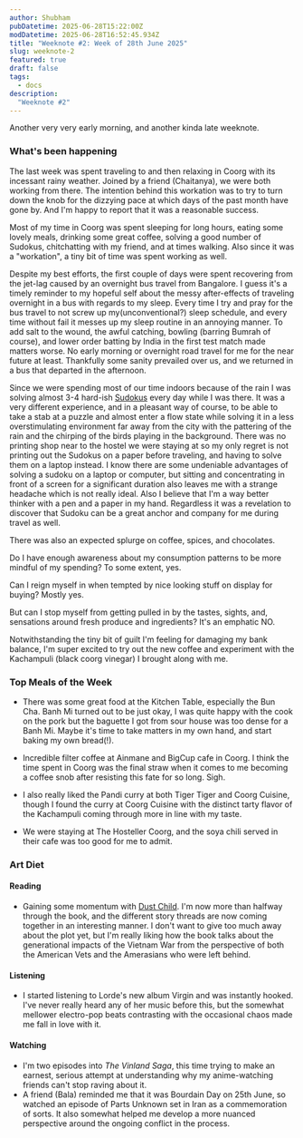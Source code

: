```yaml
---
author: Shubham
pubDatetime: 2025-06-28T15:22:00Z
modDatetime: 2025-06-28T16:52:45.934Z
title: "Weeknote #2: Week of 28th June 2025"
slug: weeknote-2
featured: true
draft: false
tags:
  - docs
description:
  "Weeknote #2"
---
```

Another very very early morning, and another kinda late weeknote.

### **What's been happening**

The last week was spent traveling to and then relaxing in Coorg with its incessant rainy weather. Joined by a friend (Chaitanya), we were both working from there. The intention behind this workation was to try to turn down the knob for the dizzying pace at which days of the past month have gone by. And I'm happy to report that it was a reasonable success.

Most of my time in Coorg was spent sleeping for long hours, eating some lovely meals, drinking some great coffee, solving a good number of Sudokus, chitchatting with my friend, and at times walking. Also since it was a "workation", a tiny bit of time was spent working as well.

Despite my best efforts, the first couple of days were spent recovering from the jet-lag caused by an overnight bus travel from Bangalore. I guess it's a timely reminder to my hopeful self about the messy after-effects of traveling overnight in a bus with regards to my sleep. Every time I try and pray for the bus travel to not screw up my(unconventional?) sleep schedule, and every time without fail it messes up my sleep routine in an annoying manner. To add salt to the wound, the awful catching, bowling (barring Bumrah of course), and lower order batting by India in the first test match made matters worse. No early morning or overnight road travel for me for the near future at least. Thankfully some sanity prevailed over us, and we returned in a bus that departed in the afternoon.

Since we were spending most of our time indoors because of the rain I was solving almost 3-4 hard-ish [Sudokus](https://sudoku.coach/) every day while I was there. It was a very different experience, and in a pleasant way of course, to be able to take a stab at a puzzle and almost enter a flow state while solving it in a less overstimulating environment far away from the city with the pattering of the rain and the chirping of the birds playing in the background. There was no printing shop near to the hostel we were staying at so my only regret is not printing out the Sudokus on a paper before traveling, and having to solve them on a laptop instead. I know there are some undeniable advantages of solving a sudoku on a laptop or computer, but sitting and concentrating in front of a screen for a significant duration also leaves me with a strange headache which is not really ideal. Also I believe that I'm a way better thinker with a pen and a paper in my hand. Regardless it was a revelation to discover that Sudoku can be a great anchor and company for me during travel as well.

There was also an expected splurge on coffee, spices, and chocolates.

Do I have enough awareness about my consumption patterns to be more mindful of my spending? To some extent, yes.

Can I reign myself in when tempted by nice looking stuff on display for buying? Mostly yes.

But can I stop myself from getting pulled in by the tastes, sights, and, sensations around fresh produce and ingredients? It's an emphatic NO.

Notwithstanding the tiny bit of guilt I'm feeling for damaging my bank balance, I'm super excited to try out the new coffee and experiment with the Kachampuli (black coorg vinegar) I brought along with me.

### **Top Meals of the Week**

- There was some great food at the Kitchen Table, especially the Bun Cha. Banh Mi turned out to be just okay, I was quite happy with the cook on the pork but the baguette I got from sour house was too dense for a Banh Mi. Maybe it's time to take matters in my own hand, and start baking my own bread(!).

- Incredible filter coffee at Ainmane and BigCup cafe in Coorg. I think the time spent in Coorg was the final straw when it comes to me becoming a coffee snob after resisting this fate for so long. Sigh.

- I also really liked the Pandi curry at both Tiger Tiger and Coorg Cuisine, though I found the curry at Coorg Cuisine with the distinct tarty flavor of the Kachampuli coming through more in line with my taste.

- We were staying at The Hosteller Coorg, and the soya chili served in their cafe was too good for me to admit.

### **Art Diet**

#### **Reading**

- Gaining some momentum with [Dust Child](). I'm now more than halfway through the book, and the different story threads are now coming together in an interesting manner. I don't want to give too much away about the plot yet, but I'm really liking how the book talks about the generational impacts of the Vietnam War from the perspective of both the American Vets and the Amerasians who were left behind.

#### **Listening**

- I started listening to Lorde's new album Virgin and was instantly hooked. I've never really heard any of her music before this, but the somewhat mellower electro-pop beats contrasting with the occasional chaos made me fall in love with it.

#### **Watching**

- I'm two episodes into *The Vinland Saga*, this time trying to make an earnest, serious attempt at understanding why my anime-watching friends can't stop raving about it.
- A friend (Bala) reminded me that it was Bourdain Day on 25th June, so watched an episode of Parts Unknown set in Iran as a commemoration of sorts. It also somewhat helped me develop a more nuanced perspective around the ongoing conflict in the process.
